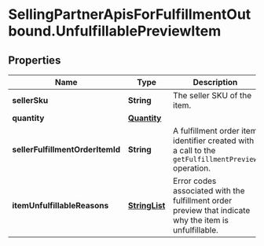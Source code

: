 # SellingPartnerApisForFulfillmentOutbound.UnfulfillablePreviewItem

## Properties
Name | Type | Description | Notes
------------ | ------------- | ------------- | -------------
**sellerSku** | **String** | The seller SKU of the item. | 
**quantity** | [**Quantity**](Quantity.md) |  | 
**sellerFulfillmentOrderItemId** | **String** | A fulfillment order item identifier created with a call to the `getFulfillmentPreview` operation. | 
**itemUnfulfillableReasons** | [**StringList**](StringList.md) | Error codes associated with the fulfillment order preview that indicate why the item is unfulfillable. | [optional] 


